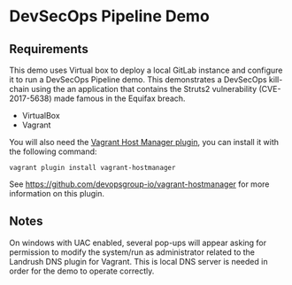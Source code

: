 # DevSecOps Pipeline Demo

## Requirements

This demo uses Virtual box to deploy a local GitLab instance and configure it to run a DevSecOps Pipeline demo.  This demonstrates a DevSecOps kill-chain using the an application that contains the Struts2 vulnerability (CVE-2017-5638) made famous in the Equifax breach.

* VirtualBox
* Vagrant

You will also need the [Vagrant Host Manager plugin](https://github.com/devopsgroup-io/vagrant-hostmanager), you can install it with the following command:

`vagrant plugin install vagrant-hostmanager`

See <https://github.com/devopsgroup-io/vagrant-hostmanager> for more information on this plugin.

## Notes

On windows with UAC enabled, several pop-ups will appear asking for permission to modify the system/run as administrator related to the Landrush DNS plugin for Vagrant.   This is local DNS server is needed in order for the demo to operate correctly.
